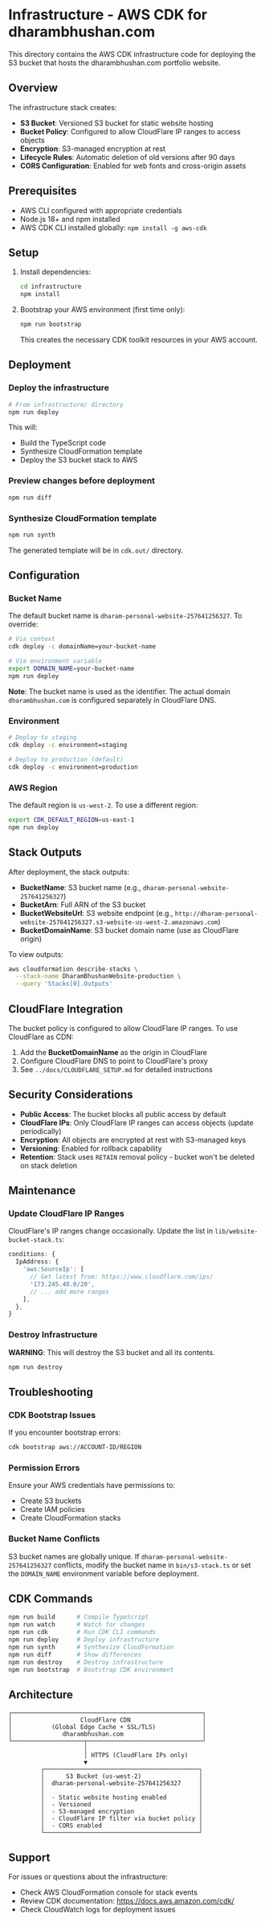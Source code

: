 # Infrastructure - AWS CDK for dharambhushan.com

This directory contains the AWS CDK infrastructure code for deploying the S3 bucket that hosts the dharambhushan.com portfolio website.

## Overview

The infrastructure stack creates:

- **S3 Bucket**: Versioned S3 bucket for static website hosting
- **Bucket Policy**: Configured to allow CloudFlare IP ranges to access objects
- **Encryption**: S3-managed encryption at rest
- **Lifecycle Rules**: Automatic deletion of old versions after 90 days
- **CORS Configuration**: Enabled for web fonts and cross-origin assets

## Prerequisites

- AWS CLI configured with appropriate credentials
- Node.js 18+ and npm installed
- AWS CDK CLI installed globally: `npm install -g aws-cdk`

## Setup

1. Install dependencies:

   ```bash
   cd infrastructure
   npm install
   ```

2. Bootstrap your AWS environment (first time only):

   ```bash
   npm run bootstrap
   ```

   This creates the necessary CDK toolkit resources in your AWS account.

## Deployment

### Deploy the infrastructure

```bash
# From infrastructure/ directory
npm run deploy
```

This will:

- Build the TypeScript code
- Synthesize CloudFormation template
- Deploy the S3 bucket stack to AWS

### Preview changes before deployment

```bash
npm run diff
```

### Synthesize CloudFormation template

```bash
npm run synth
```

The generated template will be in `cdk.out/` directory.

## Configuration

### Bucket Name

The default bucket name is `dharam-personal-website-257641256327`. To override:

```bash
# Via context
cdk deploy -c domainName=your-bucket-name

# Via environment variable
export DOMAIN_NAME=your-bucket-name
npm run deploy
```

**Note**: The bucket name is used as the identifier. The actual domain `dharambhushan.com` is configured separately in CloudFlare DNS.

### Environment

```bash
# Deploy to staging
cdk deploy -c environment=staging

# Deploy to production (default)
cdk deploy -c environment=production
```

### AWS Region

The default region is `us-west-2`. To use a different region:

```bash
export CDK_DEFAULT_REGION=us-east-1
npm run deploy
```

## Stack Outputs

After deployment, the stack outputs:

- **BucketName**: S3 bucket name (e.g., `dharam-personal-website-257641256327`)
- **BucketArn**: Full ARN of the S3 bucket
- **BucketWebsiteUrl**: S3 website endpoint (e.g., `http://dharam-personal-website-257641256327.s3-website-us-west-2.amazonaws.com`)
- **BucketDomainName**: S3 bucket domain name (use as CloudFlare origin)

To view outputs:

```bash
aws cloudformation describe-stacks \
  --stack-name DharamBhushanWebsite-production \
  --query 'Stacks[0].Outputs'
```

## CloudFlare Integration

The bucket policy is configured to allow CloudFlare IP ranges. To use CloudFlare as CDN:

1. Add the **BucketDomainName** as the origin in CloudFlare
2. Configure CloudFlare DNS to point to CloudFlare's proxy
3. See `../docs/CLOUDFLARE_SETUP.md` for detailed instructions

## Security Considerations

- **Public Access**: The bucket blocks all public access by default
- **CloudFlare IPs**: Only CloudFlare IP ranges can access objects (update periodically)
- **Encryption**: All objects are encrypted at rest with S3-managed keys
- **Versioning**: Enabled for rollback capability
- **Retention**: Stack uses `RETAIN` removal policy - bucket won't be deleted on stack deletion

## Maintenance

### Update CloudFlare IP Ranges

CloudFlare's IP ranges change occasionally. Update the list in `lib/website-bucket-stack.ts`:

```typescript
conditions: {
  IpAddress: {
    'aws:SourceIp': [
      // Get latest from: https://www.cloudflare.com/ips/
      '173.245.48.0/20',
      // ... add more ranges
    ],
  },
}
```

### Destroy Infrastructure

**WARNING**: This will destroy the S3 bucket and all its contents.

```bash
npm run destroy
```

## Troubleshooting

### CDK Bootstrap Issues

If you encounter bootstrap errors:

```bash
cdk bootstrap aws://ACCOUNT-ID/REGION
```

### Permission Errors

Ensure your AWS credentials have permissions to:

- Create S3 buckets
- Create IAM policies
- Create CloudFormation stacks

### Bucket Name Conflicts

S3 bucket names are globally unique. If `dharam-personal-website-257641256327` conflicts, modify the bucket name in `bin/s3-stack.ts` or set the `DOMAIN_NAME` environment variable before deployment.

## CDK Commands

```bash
npm run build      # Compile TypeScript
npm run watch      # Watch for changes
npm run cdk        # Run CDK CLI commands
npm run deploy     # Deploy infrastructure
npm run synth      # Synthesize CloudFormation
npm run diff       # Show differences
npm run destroy    # Destroy infrastructure
npm run bootstrap  # Bootstrap CDK environment
```

## Architecture

```
┌─────────────────────────────────────────────────────┐
│                   CloudFlare CDN                    │
│           (Global Edge Cache + SSL/TLS)             │
│              dharambhushan.com                      │
└────────────────────┬────────────────────────────────┘
                     │
                     │ HTTPS (CloudFlare IPs only)
                     ▼
         ┌───────────────────────────────────────────┐
         │      S3 Bucket (us-west-2)                │
         │  dharam-personal-website-257641256327     │
         │                                           │
         │  - Static website hosting enabled         │
         │  - Versioned                              │
         │  - S3-managed encryption                  │
         │  - CloudFlare IP filter via bucket policy │
         │  - CORS enabled                           │
         └───────────────────────────────────────────┘
```

## Support

For issues or questions about the infrastructure:

- Check AWS CloudFormation console for stack events
- Review CDK documentation: https://docs.aws.amazon.com/cdk/
- Check CloudWatch logs for deployment issues
